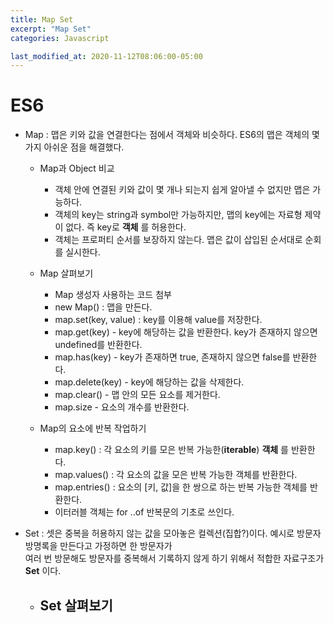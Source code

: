 ```yaml
---
title: Map Set
excerpt: "Map Set"
categories: Javascript

last_modified_at: 2020-11-12T08:06:00-05:00
---
```


# ES6  
  
 - Map : 맵은 키와 값을 연결한다는 점에서 객체와 비슷하다. ES6의 맵은 객체의 몇 가지 아쉬운 점을 해결했다.  

    - Map과 Object 비교  
        - 객체 안에 연결된 키와 값이 몇 개나 되는지 쉽게 알아낼 수 없지만 맵은 가능하다.  
        - 객체의 key는 string과 symbol만 가능하지만, 맵의 key에는 자료형 제약이 없다. 즉 key로 __객체__ 를 허용한다. 
        - 객체는 프로퍼티 순서를 보장하지 않는다. 맵은 값이 삽입된 순서대로 순회를 실시한다.

    - Map 살펴보기  
        - Map 생성자 사용하는 코드 첨부  
        - new Map() : 맵을 만든다.  
        - map.set(key, value) : key를 이용해 value를 저장한다.  
        - map.get(key) - key에 해당하는 값을 반환한다. key가 존재하지 않으면 undefined를 반환한다.  
        - map.has(key) - key가 존재하면 true, 존재하지 않으면 false를 반환한다.  
        - map.delete(key) - key에 해당하는 값을 삭제한다.  
        - map.clear() - 맵 안의 모든 요소를 제거한다.  
        - map.size - 요소의 개수를 반환한다. 

    - Map의 요소에 반복 작업하기  
        - map.key() : 각 요소의 키를 모은 반복 가능한(__iterable__) __객체__ 를 반환한다.  
        - map.values() : 각 요소의 값을 모은 반복 가능한 객체를 반환한다.  
        - map.entries() : 요소의 [키, 값]을 한 쌍으로 하는 반복 가능한 객체를 반환한다.  
        - 이터러블 객체는 for ..of 반복문의 기초로 쓰인다.  
  
  
 - Set : 셋은 중복을 허용하지 않는 값을 모아놓은 컬렉션(집합?)이다. 예시로 방문자 방명록을 만든다고 가정하면 한 방문자가  
 여러 번 방문해도 방문자를 중복해서 기록하지 않게 하기 위해서 적합한 자료구조가 __Set__ 이다.  
   
    - Set 살펴보기  
        - 

